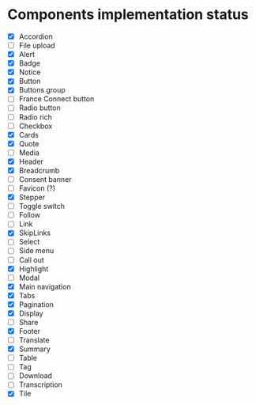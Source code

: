 # Components implementation status

-   [x] Accordion
-   [ ] File upload
-   [x] Alert
-   [x] Badge
-   [x] Notice
-   [x] Button
-   [x] Buttons group
-   [ ] France Connect button
-   [ ] Radio button
-   [ ] Radio rich
-   [ ] Checkbox
-   [x] Cards
-   [x] Quote
-   [ ] Media
-   [x] Header
-   [x] Breadcrumb
-   [ ] Consent banner
-   [ ] Favicon (?)
-   [x] Stepper
-   [ ] Toggle switch
-   [ ] Follow
-   [ ] Link
-   [x] SkipLinks
-   [ ] Select
-   [ ] Side menu
-   [ ] Call out
-   [x] Highlight
-   [ ] Modal
-   [x] Main navigation
-   [x] Tabs
-   [x] Pagination
-   [x] Display
-   [ ] Share
-   [x] Footer
-   [ ] Translate
-   [x] Summary
-   [ ] Table
-   [ ] Tag
-   [ ] Download
-   [ ] Transcription
-   [x] Tile
